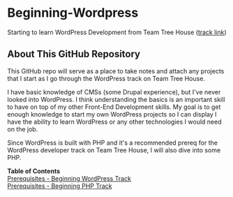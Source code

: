 # Beginning-Wordpress
Starting to learn WordPress Development from Team Tree House ([track link](https://teamtreehouse.com/tracks/wordpress-development))

## About This GitHub Repository

This GitHub repo will serve as a place to take notes and attach any projects that I start as I go through the WordPress track
on Team Tree House.

I have basic knowledge of CMSs (some Drupal experience), but I've never looked into WordPress.  I think understanding the basics
is an important skill to have on top of my other Front-End Development skills.  My goal is to get enough knowledge to start my own
WordPress projects so I can display I have the ability to learn WordPress or any other technologies I would need on the job.

Since WordPress is built with PHP and it's a recommended prereq for the WordPress developer track on Team Tree House, I will also dive into some PHP.

**Table of Contents**       
[Prerequisites - Beginning WordPress Track](https://github.com/xmtrinidad/Beginning-Wordpress/tree/master/Prerequisites%20-%20Beginning%20Wordpress%20Track)      
[Prerequisites - Beginning PHP Track]()




